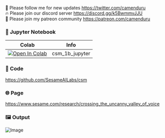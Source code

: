 🐣 Please follow me for new updates https://twitter.com/camenduru <br />
🔥 Please join our discord server https://discord.gg/k5BwmmvJJU <br />
🥳 Please join my patreon community https://patreon.com/camenduru <br />

### 🍊 Jupyter Notebook

| Colab | Info
| --- | --- |
[![Open In Colab](https://colab.research.google.com/assets/colab-badge.svg)](https://colab.research.google.com/github/camenduru/csm-1b-jupyter/blob/main/csm_1b_jupyter.ipynb) | csm_1b_jupyter

### 🧬 Code
https://github.com/SesameAILabs/csm

### 🌐 Page
https://www.sesame.com/research/crossing_the_uncanny_valley_of_voice

### 🖼 Output

![Image](https://github.com/user-attachments/assets/afec15a7-6ff2-4c04-a0e5-eb75d6cba81d)
